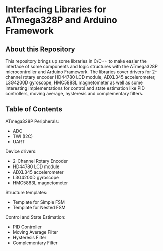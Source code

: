 # Interfacing Libraries for ATmega328P and Arduino Framework

## About this Repository

This repository brings up some libraries in C/C++ to make easier the interface of some components and logic structures with the ATmega328P microcontroller and Arduino Framework. The libraries cover drivers for 2-channel rotary encoder HD44780 LCD module, ADXL345 accelerometer, L3G4200D gyroscope, HMC5883L magnetometer as well as some interesting implementations for control and state estimation like PID controllers, moving average, hysteresis and complementary filters.

## Table of Contents

ATmega328P Peripherals:
* ADC
* TWI (I2C)
* UART 

Device drivers:
* 2-Channel Rotary Encoder
* HD44780 LCD module
* ADXL345 accelerometer
* L3G4200D gyroscope
* HMC5883L magnetometer

Structure templates:
* Template for Simple FSM
* Template for Nested FSM

Control and State Estimation:
* PID Controller
* Moving Average Filter
* Hysteresis Filter
* Complementary Filter

